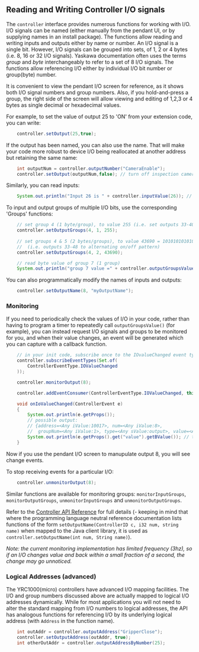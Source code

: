 
## Reading and Writing Controller I/O signals

The `controller` interface provides numerous functions for working with I/O.  I/O signals can be named (either manually from the pendant UI, or by supplying names in an install package).  The functions allow reading and writing inputs and outputs either by name or number.  An I/O signal is a single bit. However, I/O signals can be grouped into sets, of 1, 2 or 4 bytes (i.e. 8, 16 or 32 I/O signals).  Yaskawa documentation often uses the terms *group* and *byte* interchangeably to refer to a set of 8 I/O signals.  The functions allow referencing I/O either by individual I/O bit number or group(byte) number.

It is convenient to view the pendant I/O screen for reference, as it shows both I/O signal numbers and group numbers.  Also, if you hold-and-press a group, the right side of the screen will allow viewing and editing of 1,2,3 or 4 bytes as single decimal or hexadecimal values.

For example, to set the value of output 25 to 'ON' from your extension code, you can write:
```java
    controller.setOutput(25,true);
```
If the output has been named, you can also use the name.  That will make your code more robust to device I/O being reallocated at another address but retaining the same name:
```java
    int outputNum = controller.outputNumber("CameraEnable");
    controller.setOutput(outputNum,false); // turn off inspection camera
```

Similarly, you can read inputs:
```java
    System.out.println("Input 26 is " + controller.inputValue(26)); // true or false
```

To input and output groups of multiple I/O bits, use the corresponding 'Groups' functions:
```java
    // set group 4 (1 byte/group), to value 255 (i.e. set outputs 33-40 to 'on'/true)
    controller.setOutputGroups(4, 1, 255);
    
    // set groups 4 & 5 (2 bytes/groups), to value 43690 = 1010101010101010 in binary
    //  (i.e. outputs 33-48 to alternating on/off pattern)
    controller.setOutputGroups(4, 2, 43690);

    // read byte value of group 7 (1 group)
    System.out.println("group 7 value =" + controller.outputGroupsValue(7,1)); // 0-255
```

You can also programmatically modify the names of inputs and outputs:
```java
    controller.setOutputName(8, "myOutputName");
```

### Monitoring

If you need to periodically check the values of I/O in your code, rather than having to program a timer to repeatedly call `outputGroupsValue()` (for example), you can instead request I/O signals and groups to be monitored for you, and when their value changes, an event will be generated which you can capture with a callback function.

```java
    // in your init code, subscribe once to the IOvalueChanged event type
    controller.subscribeEventTypes(Set.of( 
        ControllerEventType.IOValueChanged
    ));

    controller.monitorOutput(8);

    controller.addEventConsumer(ControllerEventType.IOValueChanged, this::onIoValueChanged);
```
```java
    void onIoValueChanged(ControllerEvent e)
    {
        System.out.println(e.getProps());
        // possible output:
        // {address=<Any iValue:10017>, num=<Any iValue:8>, 
        //  groupNum=<Any iValue:1>, type=<Any sValue:output>, value=<Any bValue:true>}
        System.out.println(e.getProps().get("value").getBValue()); // true or false output value
    }

```

Now if you use the pendant I/O screen to manupulate output 8, you will see change events.

To stop receiving events for a particular I/O:
```java
    controller.unmonitorOutput(8);
```

Similar functions are available for monitoring groups: `monitorInputGroups`, `monitorOutputGroups`, `unmonitorInputGroups` and `unmonitorOutputGroups`.

Refer to the [Controller API Reference](gen-html/extension.html#Svc_Controller) for full details (- keeping in mind that where the programming language neutral reference documentation lists functions of the form `setOutputName(ControllerID c, i32 num, string name)` when mapped to the Java client library, it is used as `controller.setOutputName(int num, String name)`).

*Note: the current monitoring implementation has limited frequency (3hz), so if an I/O changes value and back within a small fraction of a second, the change may go unnoticed.*


### Logical Addresses (advanced)

The YRC1000(micro) controllers have advanced I/O mapping facilities.  The I/O and group numbers discussed above are actually mapped to logical I/O addresses dynamically.  While for most applications you will not need to alter the standard mapping from I/O numbers to logical addresses, the API has analogous functions for referencing I/O by its underlying logical address (with `Address` in the function name).

```java
    int outAddr = controller.outputAddress("GripperClose");
    controller.setOutputAddress(outAddr, true);
    int otherOutAddr = controller.outputAddressByNumber(25);
```